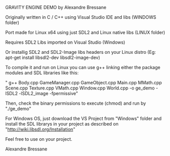 GRAVITY ENGINE DEMO by Alexandre Bressane

Originally written in C / C++ using Visual Studio IDE and libs (WINDOWS folder)

Port made for Linux x64 using just SDL2 and Linux native libs (LINUX folder)

Requires SDL2 Libs imported on Visual Studio (Windows)

Or installig SDL2 and SDL2-Image libs headers on your Linux distro (Eg: apt-get install libsdl2-dev libsdl2-image-dev)

To compile it and run on Linux you can use g++ linking either the package modules and SDL libraries like this:

" g++ Body.cpp GameManager.cpp GameObject.cpp Main.cpp MMath.cpp Scene.cpp Texture.cpp VMath.cpp Window.cpp World.cpp -o ge_demo -lSDL2 -lSDL2_image -fpermissive"

Then, check the binary permissions to execute (chmod) and run by "./ge_demo"

For Windows OS, just download the VS Project from "Windows" folder and install the SDL librarys in your project as described on "http://wiki.libsdl.org/Installation"

Feel free to use on your project.

Alexandre Bressane
